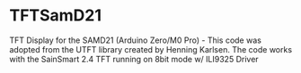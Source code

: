 # TFTSamD21
TFT Display for the SAMD21 (Arduino Zero/M0 Pro) - This code was adopted from the UTFT library created by Henning Karlsen.
The code works with the SainSmart 2.4 TFT running on 8bit mode w/ ILI9325 Driver
 
